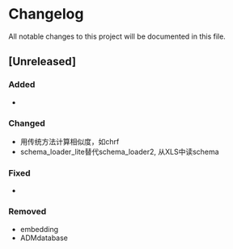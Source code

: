 # Changelog

All notable changes to this project will be documented in this file.

## [Unreleased]

### Added
- 

### Changed
- 用传统方法计算相似度，如chrf
- schema_loader_lite替代schema_loader2, 从XLS中读schema

### Fixed
- 

### Removed
- embedding
- ADMdatabase



